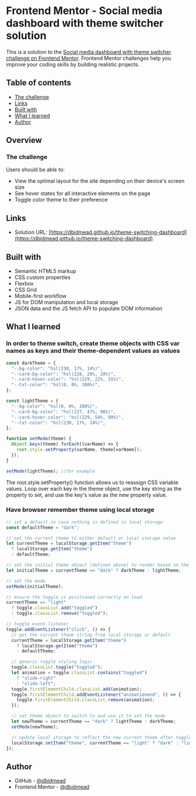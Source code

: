 # Frontend Mentor - Social media dashboard with theme switcher solution

This is a solution to the [Social media dashboard with theme switcher challenge on Frontend Mentor](https://www.frontendmentor.io/challenges/social-media-dashboard-with-theme-switcher-6oY8ozp_H). Frontend Mentor challenges help you improve your coding skills by building realistic projects.

## Table of contents

- [The challenge](#the-challenge)
- [Links](#links)
- [Built with](#built-with)
- [What I learned](#what-i-learned)
- [Author](#author)

## Overview

### The challenge

Users should be able to:

- View the optimal layout for the site depending on their device's screen size
- See hover states for all interactive elements on the page
- Toggle color theme to their preference

## Links

- Solution URL: [https://dbidmead.github.io/theme-switching-dashboard](https://dbidmead.github.io/theme-switching-dashboard)

## Built with

- Semantic HTML5 markup
- CSS custom properties
- Flexbox
- CSS Grid
- Mobile-first workflow
- JS for DOM manipulation and local storage
- JSON data and the JS fetch API to populate DOM information

## What I learned

### In order to theme switch, create theme objects with CSS var names as keys and their theme-dependent values as values

```js
const darkTheme = {
  "--bg-color": "hsl(230, 17%, 14%)",
  "--card-bg-color": "hsl(228, 28%, 20%)",
  "--card-hover-color": "hsl(229, 22%, 31%)",
  "--txt-color": "hsl(0, 0%, 100%)",
};

const lightTheme = {
  "--bg-color": "hsl(0, 0%, 100%)",
  "--card-bg-color": "hsl(227, 47%, 96%)",
  "--card-hover-color": "hsl(229, 54%, 90%)",
  "--txt-color": "hsl(230, 17%, 14%)",
};

function setMode(theme) {
  Object.keys(theme).forEach((varName) => {
    root.style.setProperty(varName, theme[varName]);
  });
}

setMode(lightTheme); //for example
```

The root.style.setProperty() function allows us to reassign CSS variable values. Loop over each key in the theme object, use the key string as the property to set, and use the key's value as the new property value.

### Have browser remember theme using local storage

```js
// set a default in case nothing is defined in local storage
const defaultTheme = "dark";

// set the current theme to either default or local storage value
let currentTheme = localStorage.getItem("theme")
  ? localStorage.getItem("theme")
  : defaultTheme;

// set the initial theme object (defined above) to render based on the string contained in currentTheme variable
let initialTheme = currentTheme == "dark" ? darkTheme : lightTheme;

// set the mode
setMode(initialTheme);

// ensure the toggle is positioned correctly on load
currentTheme == "light"
  ? toggle.classList.add("toggled")
  : toggle.classList.remove("toggled");

// toggle event listener
toggle.addEventListener("click", () => {
  // get the current theme string from local storage or default
  currentTheme = localStorage.getItem("theme")
    ? localStorage.getItem("theme")
    : defaultTheme;

  // generic toggle styling logic
  toggle.classList.toggle("toggled");
  let animation = toggle.classList.contains("toggled")
    ? "slide-right"
    : "slide-left";
  toggle.firstElementChild.classList.add(animation);
  toggle.firstElementChild.addEventListener("animationend", () => {
    toggle.firstElementChild.classList.remove(animation);
  });

  // set theme object to switch to and use it to set the mode
  let newTheme = currentTheme == "dark" ? lightTheme : darkTheme;
  setMode(newTheme);

  // update local storage to reflect the new current theme after toggle switch
  localStorage.setItem("theme", currentTheme == "light" ? "dark" : "light");
});
```

## Author

- GitHub - [@dbidmead](https://github.com/dbidmead)
- Frontend Mentor - [@dbidmead](https://www.frontendmentor.io/profile/dbidmead)
